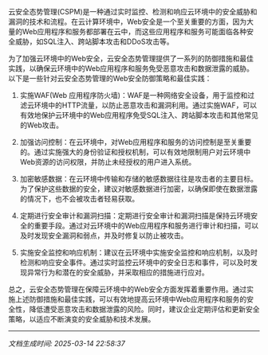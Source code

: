 云安全态势管理(CSPM)是一种通过实时监控、检测和响应云环境中的安全威胁和漏洞的技术和流程。在云计算环境中，Web安全是一个至关重要的方面，因为大量的Web应用程序和服务都部署在云中，而这些应用程序和服务可能面临各种安全威胁，如SQL注入、跨站脚本攻击和DDoS攻击等。

为了加强云环境中的Web安全，云安全态势管理提供了一系列的防御措施和最佳实践，以确保云环境中的Web应用程序和服务免受恶意攻击和数据泄露的威胁。以下是一些针对云安全态势管理的Web安全防御策略和最佳实践：

1. 实施WAF(Web 应用程序防火墙)：WAF是一种网络安全设备，用于监控和过滤云环境中的HTTP流量，以防止恶意攻击和漏洞利用。通过实施WAF，可以有效地保护云环境中的Web应用程序免受SQL注入、跨站脚本攻击和其他常见的Web攻击。

2. 加强访问控制：在云环境中，对Web应用程序和服务的访问控制是至关重要的。通过实施强大的身份验证和授权机制，可以有效地限制用户对云环境中Web资源的访问权限，并防止未经授权的用户进入系统。

3. 加密敏感数据：在云环境中传输和存储的敏感数据往往是攻击者的主要目标。为了保护这些数据的安全，建议对敏感数据进行加密，以确保即使在数据泄露的情况下，也不会被攻击者轻易获取。

4. 定期进行安全审计和漏洞扫描：定期进行安全审计和漏洞扫描是保持云环境安全的重要手段。通过对云环境中的Web应用程序和服务进行审计和扫描，可以及时发现安全漏洞和弱点，并及时修复以防止被攻击。

5. 实施安全监控和响应机制：建议在云环境中实施安全监控和响应机制，以及时检测和响应安全事件。通过实时监控云环境中的安全日志和事件，可以及时发现异常行为和潜在的安全威胁，并采取相应的措施进行应对。

总之，云安全态势管理在保障云环境中的Web安全方面发挥着重要作用。通过实施上述防御措施和最佳实践，可以有效地提高云环境中Web应用程序和服务的安全性，降低遭受恶意攻击和数据泄露的风险。同时，建议企业定期评估和更新安全策略，以适应不断演变的安全威胁和技术发展。

---

*文档生成时间: 2025-03-14 22:58:37*


